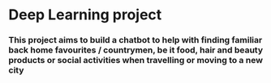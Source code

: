 # Deep Learning project
### This project aims to build a chatbot to help with finding familiar back home favourites / countrymen, be it food, hair and beauty products or social activities when travelling or moving to a new city
